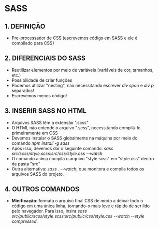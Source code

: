 # SASS

## 1. DEFINIÇÃO

- Pre-processador de CSS (escrevemos código em SASS e ele é compilado para CSS)

## 2. DIFERENCIAIS DO SASS

- Reutilizar elementos por meio de variáveis (variáveis de cor, tamanhos, etc.)
- Possibilidade de criar funções
- Podemos utilizar "nesting", não necessitando escrever _div span_ e _div p_ separados!
- Escrevemos menos código!

## 3. INSERIR SASS NO HTML

- Arquivos SASS têm a extensão ".scss"
- O HTML não entende o arquivo ".scss", necessitando compilá-lo primeiramente em CSS
- Devemos instalar o SASS globalmente na máquina por meio do comando _npm install -g sass_
- Após isso, devemos dar o seguinte comando: _sass src/scss/style.scss:src/css/style.css --watch_
- O comando acima compila o arquivo "style.scss" em "style.css" dentro da pasta "src"
- Outra alternativa: _sass . --watch_, que monitora e compila todos os arquivos SASS do projeto.

## 4. OUTROS COMANDOS

- **Minificação**: formata o arquivo final CSS de modo a deixar todo o código em uma única linha, tornando-o mais leve e rápido de ser lido pelo navegador. Para isso, insira _sass src/public/scss/style.scss:src/public/css/style.css --watch --style compressed_.
